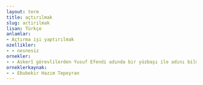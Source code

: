 ```yaml
---
layout: term
title: açtırılmak
slug: actirilmak
lisan: Türkçe
anlamlar:
- Açtırma işi yaptırılmak
ozellikler:
- - nesnesiz
ornekler:
- - Askerî görevlilerden Yusuf Efendi adında bir yüzbaşı ile adını bilmediğim Hristiyan bir çilingire açtırıldı.
orneklerkaynak:
- - Ebubekir Hazım Tepeyran
---
```

